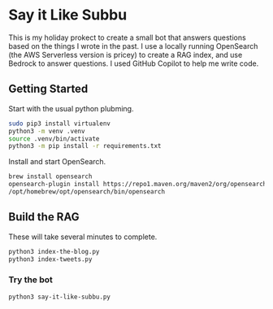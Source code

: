 # Say it Like Subbu

This is my holiday prokect to create a small bot that answers questions based on the things I wrote in the past. I use a locally running OpenSearch (the AWS Serverless version is pricey) to create a RAG index, and use Bedrock to answer questions. I used GitHub Copilot to help me write code.

## Getting Started

Start with the usual python plubming. 

```zsh
sudo pip3 install virtualenv
python3 -m venv .venv
source .venv/bin/activate
python3 -m pip install -r requirements.txt
```

Install and start OpenSearch.

```zsh
brew install opensearch
opensearch-plugin install https://repo1.maven.org/maven2/org/opensearch/plugin/opensearch-knn/2.18.0.0/opensearch-knn-2.18.0.0.zip
/opt/homebrew/opt/opensearch/bin/opensearch
```

## Build the RAG

These will take several minutes to complete.

```zsh
python3 index-the-blog.py
python3 index-tweets.py
```

### Try the bot

```zsh
python3 say-it-like-subbu.py
```
